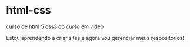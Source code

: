 # html-css
 curso de html 5 css3 do curso em video

Estou aprendendo a criar sites e agora vou gerenciar meus respositórios!